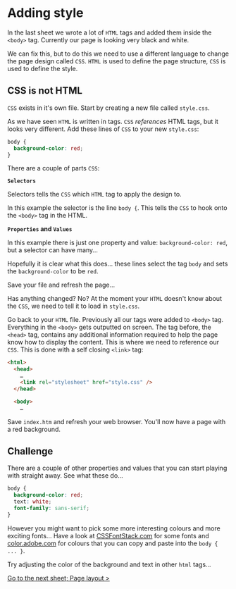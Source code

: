 # Adding style

In the last sheet we wrote a lot of `HTML` tags and added them inside the `<body>` tag. Currently our page is looking very black and white.

We can fix this, but to do this we need to use a different language to change the page design called `CSS`. `HTML` is used to define the page structure, `CSS` is used to define the style.

## CSS is not HTML

`CSS` exists in it's own file. Start by creating a new file called `style.css`.

As we have seen `HTML` is written in tags. `CSS` _references_ HTML tags, but it looks very different. Add these lines of `CSS` to your new `style.css`:

```css
body {
  background-color: red;
}
```

There are a couple of parts `CSS`:

**`Selectors`**

Selectors tells the `CSS` which `HTML` tag to apply the design to.

In this example the selector is the line `body {`. This tells the `CSS` to hook onto the `<body>` tag in the HTML.

**`Properties` and `Values`**

In this example there is just one property and value: `background-color: red`, but a selector can have many…

Hopefully it is clear what this does… these lines select the tag `body` and sets the `background-color` to be `red`.

Save your file and refresh the page…

Has anything changed? No? At the moment your `HTML` doesn't know about the `CSS`, we need to tell it to load in `style.css`.

Go back to your `HTML` file. Previously all our tags were added to `<body>` tag. Everything in the `<body>` gets outputted on screen. The tag before, the `<head>` tag, contains any additional information required to help the page know how to display the content. This is where we need to reference our `CSS`. This is done with a self closing `<link>` tag:

```html
<html>
  <head>
    …
    <link rel="stylesheet" href="style.css" />
  </head>

  <body>
    …
```

Save `index.htm` and refresh your web browser. You'll now have a page with a red background.

## Challenge

There are a couple of other properties and values that you can start playing with straight away. See what these do…

```CSS
body {
  background-color: red;
  text: white;
  font-family: sans-serif;
}
```

However you might want to pick some more interesting colours and more exciting fonts... Have a look at [CSSFontStack.com](http://cssfontstack.com) for some fonts and [color.adobe.com](http://color.adobe.com) for colours that you can copy and paste into the `body { ... }`.

Try adjusting the color of the background and text in other `html` tags…

[Go to the next sheet; Page layout >](2.1-page-layout.md)   
